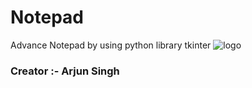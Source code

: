 # Notepad
Advance Notepad by using python library tkinter
<img src="https://user-images.githubusercontent.com/72151314/190654684-77df2ac0-7a21-4fff-8d70-4d7da31b5c14.png
" alt="logo">
<h3>Creator :- Arjun Singh</h3>

